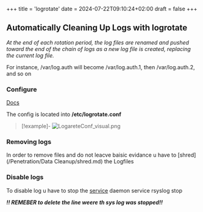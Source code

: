 +++
title = 'logrotate'
date = 2024-07-22T09:10:24+02:00
draft = false
+++

## Automatically Cleaning Up Logs with logrotate
*At the end of each rotation period, the log files are renamed and pushed toward the end of the chain of logs as a new log file is created, replacing the current log file.*

For instance, /var/log.auth will become /var/log.auth.1, then
/var/log.auth.2, and so on

### Configure 
[Docs](https://www.man7.org/linux/man-pages/man8/logrotate.8.html)

The config is located into **/etc/logrotate.conf**

>[!example]-
>![LogareteConf_visual.png](/Notes/LogareteConf_visual.png)

### Removing logs 
In order to remove files and do not leacve baisic evidance u have to [shred](/Penetration/Data Cleanup/shred.md) the Logfiles

### Disable logs 
To disable log u have to stop the [service](/Linux/service.md) daemon 
service rsyslog stop 

***!! REMEBER to delete the line weere th sys log was stopped!!***

